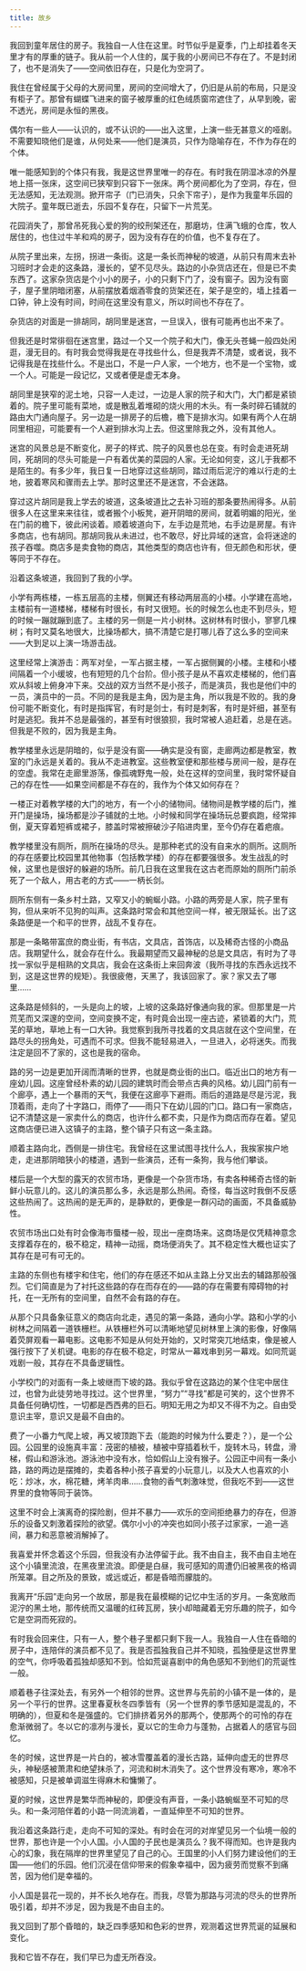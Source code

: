 ```yaml
---
title: 故乡
---
```


我回到童年居住的房子。我独自一人住在这里。时节似乎是夏季，门上却挂着冬天里才有的厚重的链子。我从前一个人住的，属于我的小房间已不存在了。不是封闭了，也不是消失了——空间依旧存在，只是化为空洞了。

我住在曾经属于父母的大房间里，房间的空间增大了，仍旧是从前的布局，只是没有柜子了。那曾有蝴蝶飞进来的窗子被厚重的红色绒质窗帘遮住了，从早到晚，密不透光，房间是永恒的黑夜。

偶尔有一些人——认识的，或不认识的——出入这里，上演一些无甚意义的哑剧。不需要知晓他们是谁，从何处来——他们是演员，只作为隐喻存在，不作为存在的个体。

唯一能感知到的个体只有我，我是这世界里唯一的存在。有时我在阴湿冰凉的外屋地上搭一张床，这空间已狭窄到只容下一张床。两个房间都化为了空洞，存在，但无法感知，无法观测。掀开帘子（门已消失，只余下帘子），是作为我童年乐园的大院子。童年既已逝去，乐园不复存在，只留下一片荒芜。

花园消失了，那曾吊死我心爱的狗的绞刑架还在，那磨坊，住满飞蛾的仓库，牧人居住的，也住过牛羊和鸡的房子，因为没有存在的价值，也不复存在了。

从院子里出来，左拐，拐进一条街。这是一条长而神秘的坡道，从前只有周末去补习班时才会走的这条路，漫长的，望不见尽头。路边的小杂货店还在，但是已不卖东西了。这家杂货店是个小小的房子，小的只剩下门了，没有窗子。因为没有窗子，屋子里阴暗闭塞，从前摆放着烟酒零食的货架还在，架子是空的，墙上挂着一口钟，钟上没有时间，时间在这里没有意义，所以时间也不存在了。

杂货店的对面是一排胡同，胡同里是迷宫，一旦误入，很有可能再也出不来了。

但我还是时常徘徊在迷宫里，路过一个又一个院子和大门，像无头苍蝇一般四处闲逛，漫无目的。有时我会觉得我是在寻找些什么，但是我弄不清楚，或者说，我不记得我是在找些什么。不是出口，不是一户人家，一个地方，也不是一个宝物，或一个人。可能是一段记忆，又或者便是虚无本身。

胡同里是狭窄的泥土地，只容一人走过，一边是人家的院子和大门，大门都是紧锁着的。院子里可能有菜地，或是散乱着堆砌的烧火用的木头。有一条时碎石铺就的路由大门通向屋子。另一边是一排房子的后檐，檐下是排水沟。如果有两个人在胡同里相迎，可能要有一个人避到排水沟上去。但这里除我之外，没有其他人。

迷宫的风景总是不断变化，房子的样式、院子的风景也总在变。有时会走进死胡同，死胡同的尽头可能是一户有着优美的菜园的人家。无论如何变，这儿于我都不是陌生的。有多少年，我日复一日地穿过这些胡同，踏过雨后泥泞的难以行走的土地，披着寒风和骤雨去上学。那时这里还不是迷宫，不会迷路。

穿过这片胡同是我上学去的坡道，这条坡道比之去补习班的那条要热闹得多。从前很多人在这里来来往往，或者搬个小板凳，避开阴暗的房间，就着明媚的阳光，坐在门前的檐下，彼此闲谈着。顺着坡道向下，左手边是荒地，右手边是房屋。有许多商店，也有胡同。那胡同我从未进过，也不敢尽，好比异域的迷宫，会将迷途的孩子吞噬。商店多是卖食物的商店，其他类型的商店也许有，但无颜色和形状，便等同于不存在。

沿着这条坡道，我回到了我的小学。

小学有两栋楼，一栋五层高的主楼，侧翼还有移动两层高的小楼。小学建在高地，主楼前有一道楼梯，楼梯有时很长，有时又很短。长的时候怎么也走不到尽头，短的时候一蹦就蹦到底了。主楼的另一侧是一片小树林。这树林有时很小，寥寥几棵树；有时又莫名地很大，比操场都大，搞不清楚它是打哪儿吞了这么多的空间来——大到足以上演一场游击战。

这里经常上演游击：两军对垒，一军占据主楼，一军占据侧翼的小楼。主楼和小楼间隔着一个小缓坡，也有短短的几个台阶。但小孩子是从不喜欢走楼梯的，他们喜欢从斜坡上俯身冲下来。交战的双方当然不是小孩子，而是演员，我也是他们中的一员，演员中的一员。不同的是我是主角，因为是主角，所以我是不败的。我的身份可能不断变化，有时是指挥官，有时是剑士，有时是刺客，有时是奸细，甚至有时是逃犯。我并不总是最强的，甚至有时很狼狈，我时常被人追赶着，总是在逃。但我是不败的，因为我是主角。

教学楼里永远是阴暗的，似乎是没有窗——确实是没有窗，走廊两边都是教室，教室的门永远是关着的。我从不走进教室。这些教室便和那些楼与房间一般，是存在的空虚。我常在走廊里游荡，像孤魂野鬼一般，处在这样的空间里，我时常怀疑自己的存在性——如果空间都是不存在的，我作为个体又如何存在？

一楼正对着教学楼的大门的地方，有一个小的储物间。储物间是教学楼的后门，推开门是操场，操场都是沙子铺就的土地。小时候和同学在操场玩总要疯跑，经常摔倒，夏天穿着短裤或裙子，膝盖时常被擦破沙子陷进肉里，至今仍存在着疤痕。

教学楼里没有厕所，厕所在操场的尽头。是那种老式的没有自来水的厕所。这厕所的存在感要比校园里其他物事（包括教学楼）的存在都要强很多。发生战乱的时候，这里也是很好的躲避的场所。前几日我在这里我在这古老而原始的厕所门前杀死了一个敌人，用古老的方式——一柄长剑。

厕所东侧有一条乡村土路，又窄又小的蜿蜒小路。小路的两旁是人家，院子里有狗，但从来听不见狗的叫声。这条路时常会和其他空间一样，被无限延长。出了这条路便是一个和平的世界，战乱不复存在。

那是一条略带富庶的商业街，有书店，文具店，首饰店，以及稀奇古怪的小商品店。我期望什么，就会存在什么。我最期望而又最神秘的总是文具店，有时为了寻找一家似乎是相熟的文具店，我会在这条街上来回奔波（我所寻找的东西永远找不到，这是这世界的规矩）。我很疲倦，天黑了，我该回家了。家？家又去了哪里……

这条路是倾斜的，一头是向上的坡，上坡的这条路好像通向我的家。但那里是一片荒芜而又深邃的空间，空间变换不定，有时竟会出现一座古迹，紧锁着的大门，荒芜的草地，草地上有一口大钟。我觉察到我所寻找着的文具店就在这个空间里，在路尽头的拐角处，可遇而不可求。但我不能轻易进入，一旦进入，必将迷失。而我注定是回不了家的，这也是我的宿命。

路的另一边是更加开阔而清晰的世界，也就是商业街的出口。临近出口的地方有一座幼儿园。这座曾经朴素的幼儿园的建筑时而会带点古典的风格。幼儿园门前有一个廊亭，遇上一个暴雨的天气，我便在这廊亭下避雨。雨后的道路是尽是污泥，我顶着雨，走向了十字路口，雨停了——雨只下在幼儿园的门口。路口有一家商店，记不清楚这是一家卖什么的商店，也许什么都不卖，只是作为商店而存在着。望见这商店便已进入这镇子的主路，整个镇子只有这一条主路。

顺着主路向北，西侧是一排住宅。我曾经在这里试图寻找什么人，我挨家挨户地走，走进那阴暗狭小的楼道，遇到一些演员，还有一条狗，我与他们攀谈。

楼后是一个大型的露天的农贸市场，更像是一个杂货市场，有卖各种稀奇古怪的新鲜小玩意儿的。这儿的演员那么多，永远是那么热闹。奇怪，每当这时我倒不反感这些热闹了。这热闹的是无声的，是静默的，更像是一群闪动的画面，不具备威胁性。

农贸市场出口处有时会像海市蜃楼一般，现出一座商场来。这商场是仅凭精神意念支撑着存在的，极不稳定，精神一动摇，商场便消失了。其不稳定性大概也证实了其存在是可有可无的。

主路的东侧也有楼宇和住宅，他们的存在感还不如从主路上分叉出去的辅路那般强烈。它们简直是为了衬托这些路的存在而存在的——路的存在需要有障碍物的衬托，在一无所有的空间里，自然不会有路的存在。

从那个只具备象征意义的商店向北走，遇见的第一条路，通向小学。路和小学的小树林之间隔着一道铁栅栏。从铁栅栏外可以清晰地望见树林里上演的影像，好像隔着荧屏观看一幕电影。这电影不知是从何处开始的，又时常突兀地结束，像是被人强行按下了关机键。电影的存在极不稳定，时常从一幕戏串到另一幕戏。如同荒诞戏剧一般，其存在不具备逻辑性。

小学校门的对面有一条上坡继而下坡的路。我似乎曾在这路边的某个住宅中居住过，也曾为此徒劳地寻找过。这个世界里，“努力”“寻找”都是可笑的，这个世界不具备任何确切性，一切都是西西弗的巨石。明知无用之为却又不得不为之。自由受意识主宰，意识又是最不自由的。

费了一小番力气爬上坡，再又坡顶跑下去（能跑的时候为什么要走？），是一个公园。公园里的设施真丰富：茂密的植被，植被中穿插着秋千，旋转木马，转盘，滑梯，假山和游泳池。游泳池中没有水，恰如假山上没有猴子。公园正中间有一条小路，路的两边是摆摊的，卖着各种小孩子喜爱的小玩意儿，以及大人也喜欢的小吃：炒冰，水，棉花糖，烤羊肉串……食物的香气刺激味觉，但我吃不到——这世界里的食物等同于装饰。

这里不时会上演离奇的探险剧，但并不暴力——欢乐的空间拒绝暴力的存在，但游乐的设备又刺激着探险的欲望。偶尔小小的冲突也如同小孩子过家家，一追一逃间，暴力和恶意被消解掉了。

我喜爱并怀念着这个乐园，但我没有办法停留于此。我不由自主，我不由自主地在这个小镇里流浪，在黑夜里流浪。即便是白昼，我可感知的周遭仍旧被黑夜的格调所笼罩。目之所及的景致，或远或近，都是昏暗而朦胧的。

我离开“乐园”走向另一个故居，那是我在最模糊的记忆中生活的岁月。一条宽敞而泥泞的黑土地，那传统而又温暖的红砖瓦房，狭小却暗藏着无穷乐趣的院子，如今它是空洞而死寂的。

有时我会回来住，只有一人，整个巷子里都只剩下我一人。我独自一人住在昏暗的房子中，连陪伴的演员都不见了。我是否孤独我自己并不知晓，孤独便是这世界里的空气，你呼吸着孤独却感知不到。恰如荒诞喜剧中的角色感知不到他们的荒诞性一般。

顺着巷子往深处去，有另外一个相邻的世界。这世界与先前的小镇不是一体的，是另一个平行的世界。这里春夏秋冬四季皆有（另一个世界的季节感知是混乱的，不明确的），但夏和冬是强盛的。它们排挤着另外的那两个，使那两个的可怜的存在愈渐微弱了。冬以它的凛冽与漫长，夏以它的生命力与蓬勃，占据着人的感官与回忆。

冬的时候，这世界是一片白的，被冰雪覆盖着的漫长古路，延伸向虚无的世界尽头，神秘感被萧肃和绝望抹杀了，河流和树木消失了。这个世界没有寒冷，寒冷不被感知，只是被单调滋生得麻木和慵懒了。

夏的时候，这世界是繁华而神秘的，即便没有声音，一条小路蜿蜒至不可知的尽头。和一条河陪伴着的小路一同流淌着，一直延伸至不可知的世界。

我沿着这条路行走，走向不可知的深处。有时会在河的对岸望见另一个仙境一般的世界，那也许是一个小人国。小人国的子民也是演员么？我不得而知。也许是我内心的幻象，我在隔岸的世界里望见了自己的心。王国里的小人们努力建设他们的王国——他们的乐园。他们沉浸在信仰带来的假象幸福中，因为疲劳而觉察不到痛苦，因为他们是幸福的。

小人国是昙花一现的，并不长久地存在。而我，尽管为那路与河流的尽头的世界所吸引着，却并不涉足，因为我是不由自主的。

我又回到了那个昏暗的，缺乏四季感知和色彩的世界，观测着这世界荒诞的延展和变化。

我和它皆不存在，我们早已为虚无所吞没。
